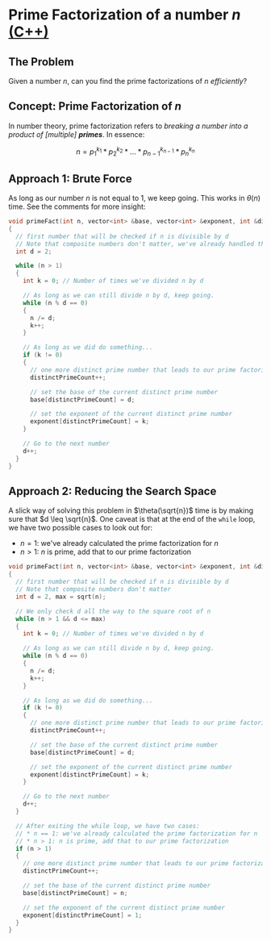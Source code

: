 # Prime Factorization of a number $n$ [(C++)](./prime-factorization.cpp)

## The Problem

Given a number $n$, can you find the prime factorizations of $n$ _efficiently_?

## Concept: Prime Factorization of $n$

In number theory, prime factorization refers to _breaking a number into a product of [multiple] **primes**_. In essence:

$$n = p_1^{k_1} * p_2^{k_2} * ... * p_{n - 1}^{k_{n - 1}} * p_n^{k_n}$$

## Approach 1: Brute Force

As long as our number $n$ is not equal to $1$, we keep going. This works in $\theta(n)$ time. See the comments for more insight:

```cpp
void primeFact(int n, vector<int> &base, vector<int> &exponent, int &distinctPrimeCount)
{
  // first number that will be checked if n is divisible by d
  // Note that composite numbers don't matter, we've already handled that case!
  int d = 2;

  while (n > 1)
  {
    int k = 0; // Number of times we've divided n by d

    // As long as we can still divide n by d, keep going.
    while (n % d == 0)
    {
      n /= d;
      k++;
    }

    // As long as we did do something...
    if (k != 0)
    {
      // one more distinct prime number that leads to our prime factorization
      distinctPrimeCount++;

      // set the base of the current distinct prime number
      base[distinctPrimeCount] = d;

      // set the exponent of the current distinct prime number
      exponent[distinctPrimeCount] = k;
    }

    // Go to the next number
    d++;
  }
}
```

## Approach 2: Reducing the Search Space

A slick way of solving this problem in $\theta(\sqrt{n})$ time is by making sure that $d \leq \sqrt{n}$. One caveat is that at the end of the `while` loop, we have two possible cases to look out for:

-   $n = 1$: we've already calculated the prime factorization for $n$
-   $n > 1$: $n$ is prime, add that to our prime factorization

```cpp
void primeFact(int n, vector<int> &base, vector<int> &exponent, int &distinctPrimeCount)
{
  // first number that will be checked if n is divisible by d
  // Note that composite numbers don't matter
  int d = 2, max = sqrt(n);

  // We only check d all the way to the square root of n
  while (n > 1 && d <= max)
  {
    int k = 0; // Number of times we've divided n by d

    // As long as we can still divide n by d, keep going.
    while (n % d == 0)
    {
      n /= d;
      k++;
    }

    // As long as we did do something...
    if (k != 0)
    {
      // one more distinct prime number that leads to our prime factorization
      distinctPrimeCount++;

      // set the base of the current distinct prime number
      base[distinctPrimeCount] = d;

      // set the exponent of the current distinct prime number
      exponent[distinctPrimeCount] = k;
    }

    // Go to the next number
    d++;
  }

  // After exiting the while loop, we have two cases:
  // * n == 1: we've already calculated the prime factorization for n
  // * n > 1: n is prime, add that to our prime factorization
  if (n > 1)
  {
    // one more distinct prime number that leads to our prime factorization
    distinctPrimeCount++;

    // set the base of the current distinct prime number
    base[distinctPrimeCount] = n;

    // set the exponent of the current distinct prime number
    exponent[distinctPrimeCount] = 1;
  }
}
```
